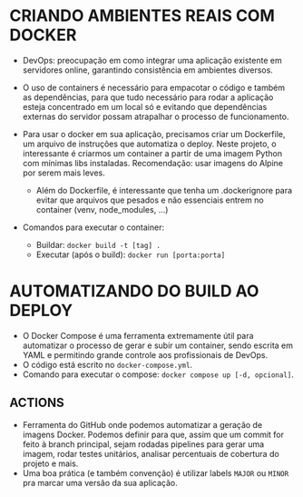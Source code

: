 # CRIANDO AMBIENTES REAIS COM DOCKER 
- DevOps: preocupação em como integrar uma aplicação existente em servidores online, garantindo consistência em ambientes diversos.
- O uso de containers é necessário para empacotar o código e também as dependências, para que tudo necessário para rodar a aplicação esteja concentrado em um local só e evitando que dependências externas do servidor possam atrapalhar o processo de funcionamento.

- Para usar o docker em sua aplicação, precisamos criar um Dockerfile, um arquivo de instruções que automatiza o deploy. Neste projeto, o interessante é criarmos um container a partir de uma imagem Python com mínimas libs instaladas. Recomendação: usar imagens do Alpine por serem mais leves.
    - Além do Dockerfile, é interessante que tenha um .dockerignore para evitar que arquivos que pesados e não essenciais entrem no container (venv, node_modules, ...)

- Comandos para executar o container:
    - Buildar: `docker build -t [tag] .`
    - Executar (após o build): `docker run [porta:porta]`

# AUTOMATIZANDO DO BUILD AO DEPLOY
- O Docker Compose é uma ferramenta extremamente útil para automatizar o processo de gerar e subir um container, sendo escrita em YAML e permitindo grande controle aos profissionais de DevOps.
- O código está escrito no `docker-compose.yml`.
- Comando para executar o compose: `docker compose up [-d, opcional]`.

## ACTIONS
- Ferramenta do GitHub onde podemos automatizar a geração de imagens Docker. Podemos definir para que, assim que um commit for feito à branch principal, sejam rodadas pipelines para gerar uma imagem, rodar testes unitários, analisar percentuais de cobertura do projeto e mais.
- Uma boa prática (e também convenção) é utilizar labels `MAJOR` ou `MINOR` pra marcar uma versão da sua aplicação.
